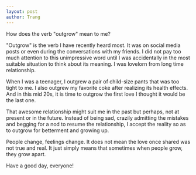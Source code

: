 ```yaml
---
layout: post
author: Trang
---
```

How does the verb "outgrow" mean to me?

"Outgrow" is the verb I have recently heard most. It was on social media posts or even during the conversations with my friends. I did not pay too much attention to this unimpressive word until I was accidentally in the most suitable situation to think about its meaning. I was lovelorn from long time relationship.

When I was a teenager, I outgrew a pair of child-size pants that was too tight to me. I also outgrew my favorite coke after realizing its health effects. And in this mid 20s, it is time to outgrow the first love I thought it would be the last one.

That awesome relationship might suit me in the past but perhaps, not at present or in the future. Instead of being sad, crazily admitting the mistakes and begging for a nod to resume the relationship, I accept the reality so as to outgrow for betterment and growing up.

People change, feelings change. It does not mean the love once shared was not true and real. It just simply means that sometimes when people grow, they grow apart.  

Have a good day, everyone!
